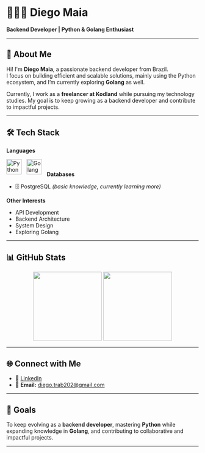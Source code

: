 # 👨🏻‍💻 Diego Maia

**Backend Developer | Python & Golang Enthusiast**

---

## 👋 About Me
Hi! I'm **Diego Maia**, a passionate backend developer from Brazil.  
I focus on building efficient and scalable solutions, mainly using the Python ecosystem, and I’m currently exploring **Golang** as well.  

Currently, I work as a **freelancer at Kodland** while pursuing my technology studies. My goal is to keep growing as a backend developer and contribute to impactful projects.  

---

## 🛠️ Tech Stack

**Languages**  
<p>
  <img 
    align="left" 
    alt="Python" 
    title="Python"
    width="40px" 
    style="padding-right: 10px;" 
    src="https://cdn.jsdelivr.net/gh/devicons/devicon@latest/icons/python/python-original.svg"
  />
  <img 
    align="left" 
    alt="Golang" 
    title="Golang"
    width="40px" 
    style="padding-right: 10px;" 
    src="https://cdn.jsdelivr.net/gh/devicons/devicon@latest/icons/go/go-original.svg"
  />
</p>
<br/>


**Databases**  
- 🗄️ PostgreSQL *(basic knowledge, currently learning more)*  

**Other Interests**  
- API Development  
- Backend Architecture  
- System Design  
- Exploring Golang  

---

## 📊 GitHub Stats

<p align="center">
  <img height="180em" src="https://github-readme-stats.vercel.app/api?username=DMaia-afk&show_icons=true&theme=tokyonight&include_all_commits=true&locale=en"/>
  <img height="180em" src="https://github-readme-stats.vercel.app/api/top-langs/?username=DMaia-afk&theme=tokyonight&layout=compact&custom_title=Technologies&langs_count=6"/>
</p>

---

## 🌐 Connect with Me

- 💼 [LinkedIn](https://www.linkedin.com/in/diego-maia-7259542aa)
- 📧 **Email:** diego.trab202@gmail.com  

---

## 🚀 Goals
To keep evolving as a **backend developer**, mastering **Python** while expanding knowledge in **Golang**, and contributing to collaborative and impactful projects.  

---
